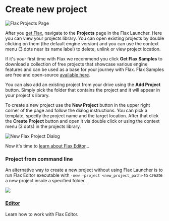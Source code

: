 # Create new project

![Flax Projects Page](media/projects-page.jpg)

After you [get Flax](get-flax.md), navigate to the **Projects** page in the Flax Launcher. Here you can view your projects library. You can open existing projects by double clicking on them (the default engine version) and you can use the context menu (3 dots near its name label) to delete, unlink or view project location.

If it's your first time with Flax we recommend you click **Get Flax Samples** to download a collection of free projects that showcase various engine features and can be used as a base for your journey with Flax. Flax Samples are free and open-source [available here](https://github.com/FlaxEngine/FlaxSamples).

You can also add an existing project from your drive using the **Add Project** button. Simply pick the folder that contains the project and it will appear in your project's library.

To create a new project use the **New Project** button in the upper right corner of the page and follow the dialog instructions. You can pick a template, specify the project name and the target location. After that click the **Create Project** button and open it via double click or using the context menu (3 dots) in the projects library.

![New Flax Project Dialog](media/new-project-dialog.jpg)

Now it's time to [learn about Flax Editor](editor.md)...

### Project from command line

An alternative way to create a new project without using Flax Launcher is to run Flax Editor executable with `-new -project <new_project_path>` to create a new project inside a specified folder.

<div class="frontpage">

<div class="frontpage-section">
<a href="editor.md"><img src="../editor/media/icon.jpg"></a>
<h3><a href="editor.md">Editor</a></h3>
<p>Learn how to work with Flax Editor.</p>
</div>

</div>
